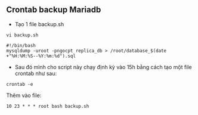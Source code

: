 ## Crontab backup Mariadb


- Tạo 1 file backup.sh
```
vi backup.sh

#!/bin/bash
mysqldump -uroot -pngocpt replica_db > /root/database_$(date +"%H:%M:%S--%Y:%m:%d").sql

```
- Sau đó mình cho script này chạy định kỳ vào 15h bằng cách tạo một file crontab như sau:
```
crontab -e
```
Thêm vào file:
```
10 23 * * * root bash backup.sh
```
